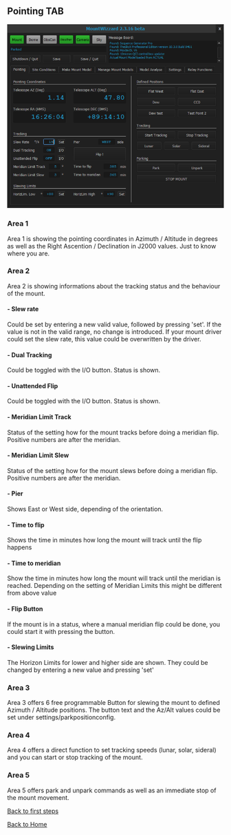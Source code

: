## Pointing TAB

<img src="../pics/tab_pointing.png"/>

### Area 1
Area 1 is showing the pointing coordinates in Azimuth / Altitude in degrees as well as the Right Ascention / Declination in J2000 values.
Just to know where you are.

### Area 2
Area 2 is showing informations about the tracking status and the behaviour of the mount.
#### - Slew rate
Could be set by entering a new valid value, followed by pressing 'set'. If the value is not in the valid range, no change is
introduced. If your mount driver could set the slew rate, this value could be overwritten by the driver.
#### - Dual Tracking
Could be toggled with the I/O button. Status is shown.
#### - Unattended Flip
Could be toggled with the I/O button. Status is shown.
#### - Meridian Limit Track
Status of the setting how for the mount tracks before doing a meridian flip. Positive numbers are after the meridian.
#### - Meridian Limit Slew
Status of the setting how for the mount slews before doing a meridian flip. Positive numbers are after the meridian.
#### - Pier
Shows East or West side, depending of the orientation.
#### - Time to flip
Shows the time in minutes how long the mount will track until the flip happens
#### - Time to meridian
Show the time in minutes how long the mount will track until the meridian is reached. Depending on the setting of Meridian Limits this
might be different from above value
#### - Flip Button
If the mount is in a status, where a manual meridian flip could be done, you could start it with pressing the button.
#### - Slewing Limits
The Horizon Limits for lower and higher side are shown. They could be changed by entering a new value and pressing 'set'

### Area 3
Area 3 offers 6 free programmable Button for slewing the mount to defined Azimuth / Altitude positions. The button text and the Az/Alt
values could be set under settings/parkpositionconfig.

### Area 4
Area 4 offers a direct function to set tracking speeds (lunar, solar, sideral) and you can start or stop tracking of the mount.

### Area 5
Area 5 offers park and unpark commands as well as an immediate stop of the mount movement.

[Back to first steps](firststeps.md)

[Back to Home](home.md)